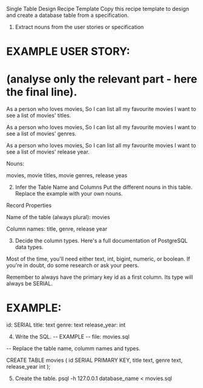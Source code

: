 Single Table Design Recipe Template
Copy this recipe template to design and create a database table from a specification.

1. Extract nouns from the user stories or specification
# EXAMPLE USER STORY:
# (analyse only the relevant part - here the final line).

As a person who loves movies,
So I can list all my favourite movies
I want to see a list of movies' titles.

As a person who loves movies,
So I can list all my favourite movies
I want to see a list of movies' genres.

As a person who loves movies,
So I can list all my favourite movies
I want to see a list of movies' release year.

Nouns:

movies, movie titles, movie genres, release yeas

2. Infer the Table Name and Columns
Put the different nouns in this table. Replace the example with your own nouns.

Record	Properties

Name of the table (always plural): movies

Column names: title, genre, release year

3. Decide the column types.
Here's a full documentation of PostgreSQL data types.

Most of the time, you'll need either text, int, bigint, numeric, or boolean. If you're in doubt, do some research or ask your peers.

Remember to always have the primary key id as a first column. Its type will always be SERIAL.

# EXAMPLE:

id: SERIAL
title: text
genre: text
release_year: int

4. Write the SQL.
-- EXAMPLE
-- file: movies.sql

-- Replace the table name, columm names and types.

CREATE TABLE movies (
  id SERIAL PRIMARY KEY,
  title text,
  genre text,
  release_year int
);

5. Create the table.
psql -h 127.0.0.1 database_name < movies.sql


